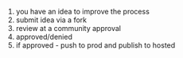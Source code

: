 1. you have an idea to improve the process
2. submit idea via a fork
3. review at a community approval
4. approved/denied
5. if approved - push to prod and publish to hosted